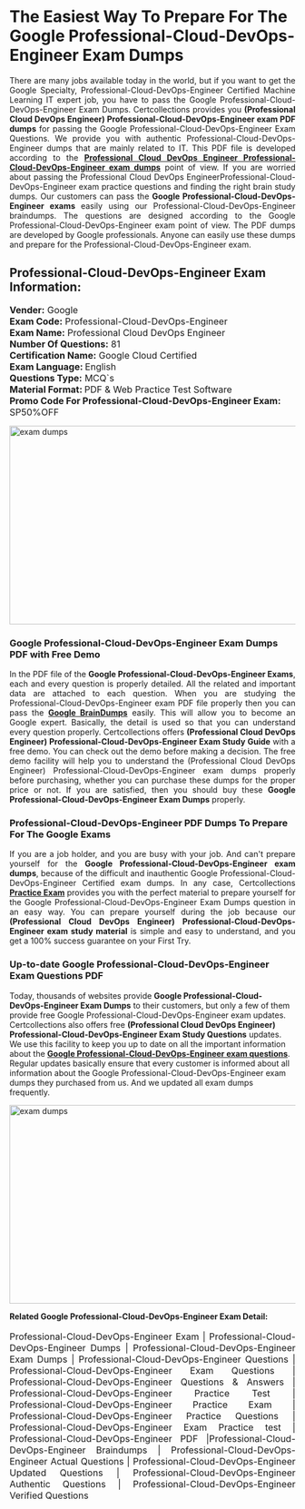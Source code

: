 <h1>The Easiest Way To Prepare For The Google Professional-Cloud-DevOps-Engineer Exam Dumps</h1> <p style="text-align:justify">There are many jobs available today in the world, but if you want to get the Google Specialty, Professional-Cloud-DevOps-Engineer Certified Machine Learning IT expert job, you have to pass the Google Professional-Cloud-DevOps-Engineer Exam Dumps. Certcollections provides you <strong>(Professional Cloud DevOps Engineer) Professional-Cloud-DevOps-Engineer exam PDF dumps</strong> for passing the Google Professional-Cloud-DevOps-Engineer Exam Questions. We provide you with authentic Professional-Cloud-DevOps-Engineer dumps that are mainly related to IT. This PDF file is developed according to the <a href="https://www.certsofficial.com/google/professional-cloud-devops-engineer-questions"><strong>Professional Cloud DevOps Engineer Professional-Cloud-DevOps-Engineer exam dumps</strong></a> point of view. If you are worried about passing the Professional Cloud DevOps EngineerProfessional-Cloud-DevOps-Engineer exam practice questions and finding the right brain study dumps. Our customers can pass the <strong>Google Professional-Cloud-DevOps-Engineer exams </strong>easily using our Professional-Cloud-DevOps-Engineer braindumps. The questions are designed according to the Google Professional-Cloud-DevOps-Engineer exam point of view. The PDF dumps are developed by Google professionals. Anyone can easily use these dumps and prepare for the Professional-Cloud-DevOps-Engineer exam.</p> <h2><strong>Professional-Cloud-DevOps-Engineer Exam Information:</strong></h2> <p><span style="font-size:16px"><strong>Vender:</strong> Google<br /> <strong>Exam Code:</strong> Professional-Cloud-DevOps-Engineer<br /> <strong>Exam Name:</strong> Professional Cloud DevOps Engineer<br /> <strong>Number Of Questions:</strong> 81<br /> <strong>Certification Name:</strong> Google Cloud Certified<br /> <strong>Exam Language: </strong>English<br /> <strong>Questions Type:</strong> MCQ`s<br /> <strong>Material Format: </strong>PDF & Web Practice Test Software<br /> <strong>Promo Code For Professional-Cloud-DevOps-Engineer Exam:</strong> SP50%OFF</span></p> <p><a href="https://www.certsofficial.com/google/professional-cloud-devops-engineer-questions" rel="no-follow"><img alt="exam dumps" src="https://www.certcollections.com/uploads/content/certsofficial.jpg" style="height:350px; width:750px" /></a></p> <h3><strong>Google Professional-Cloud-DevOps-Engineer Exam Dumps PDF with Free Demo</strong></h3> <p style="text-align:justify">In the PDF file of the <strong>Google Professional-Cloud-DevOps-Engineer Exams</strong>, each and every question is properly detailed. All the related and important data are attached to each question. When you are studying the Professional-Cloud-DevOps-Engineer exam PDF file properly then you can pass the <a href="https://www.certsofficial.com/google-dumps"><strong>Google BrainDumps</strong></a> easily. This will allow you to become an Google expert. Basically, the detail is used so that you can understand every question properly. Certcollections offers <strong>(Professional Cloud DevOps Engineer) Professional-Cloud-DevOps-Engineer Exam Study Guide</strong> with a free demo. You can check out the demo before making a decision. The free demo facility will help you to understand the (Professional Cloud DevOps Engineer) Professional-Cloud-DevOps-Engineer exam dumps properly before purchasing, whether you can purchase these dumps for the proper price or not. If you are satisfied, then you should buy these <strong>Google Professional-Cloud-DevOps-Engineer Exam Dumps</strong> properly.</p> <h3><strong>Professional-Cloud-DevOps-Engineer PDF Dumps To Prepare For The Google Exams</strong></h3> <p style="text-align:justify">If you are a job holder, and you are busy with your job. And can't prepare yourself for the <strong>Google Professional-Cloud-DevOps-Engineer exam dumps</strong>, because of the difficult and inauthentic Google Professional-Cloud-DevOps-Engineer Certified exam dumps. In any case, Certcollections <strong><a href="https://www.certsofficial.com/">Practice Exam</a></strong> provides you with the perfect material to prepare yourself for the Google Professional-Cloud-DevOps-Engineer Exam Dumps question in an easy way. You can prepare yourself during the job because our <strong>(Professional Cloud DevOps Engineer) Professional-Cloud-DevOps-Engineer exam study material</strong> is simple and easy to understand, and you get a 100% success guarantee on your First Try.</p> <h3><strong>Up-to-date Google Professional-Cloud-DevOps-Engineer Exam Questions PDF</strong></h3> <p>Today, thousands of websites provide <strong>Google Professional-Cloud-DevOps-Engineer Exam Dumps</strong> to their customers, but only a few of them provide free Google Professional-Cloud-DevOps-Engineer exam updates. Certcollections also offers free <strong>(Professional Cloud DevOps Engineer) Professional-Cloud-DevOps-Engineer Exam Study Questions</strong> updates. We use this facility to keep you up to date on all the important information about the <a href="https://www.certsofficial.com/google/professional-cloud-devops-engineer-questions"><strong>Google Professional-Cloud-DevOps-Engineer exam questions</strong></a>. Regular updates basically ensure that every customer is informed about all information about the Google Professional-Cloud-DevOps-Engineer exam dumps they purchased from us. And we updated all exam dumps frequently.</p> <p><a href="https://www.certsofficial.com/google/professional-cloud-devops-engineer-questions"><img alt="exam dumps " src="https://www.certcollections.com/uploads/content/certsofficial2.jpg" style="height:350px; width:750px" /></a></p> <p style="text-align:justify"><span style="font-size:14px"><strong>Related Google Professional-Cloud-DevOps-Engineer Exam Detail:</strong></span><br /> <br /> <span style="font-size:16px">Professional-Cloud-DevOps-Engineer Exam | Professional-Cloud-DevOps-Engineer Dumps | Professional-Cloud-DevOps-Engineer Exam Dumps | Professional-Cloud-DevOps-Engineer Questions | Professional-Cloud-DevOps-Engineer Exam Questions | Professional-Cloud-DevOps-Engineer Questions & Answers | Professional-Cloud-DevOps-Engineer Practice Test | Professional-Cloud-DevOps-Engineer Practice Exam | Professional-Cloud-DevOps-Engineer Practice Questions | Professional-Cloud-DevOps-Engineer Exam Practice test | Professional-Cloud-DevOps-Engineer PDF |Professional-Cloud-DevOps-Engineer Braindumps | Professional-Cloud-DevOps-Engineer Actual Questions | Professional-Cloud-DevOps-Engineer Updated Questions | Professional-Cloud-DevOps-Engineer Authentic Questions | Professional-Cloud-DevOps-Engineer Verified Questions</span></p>
